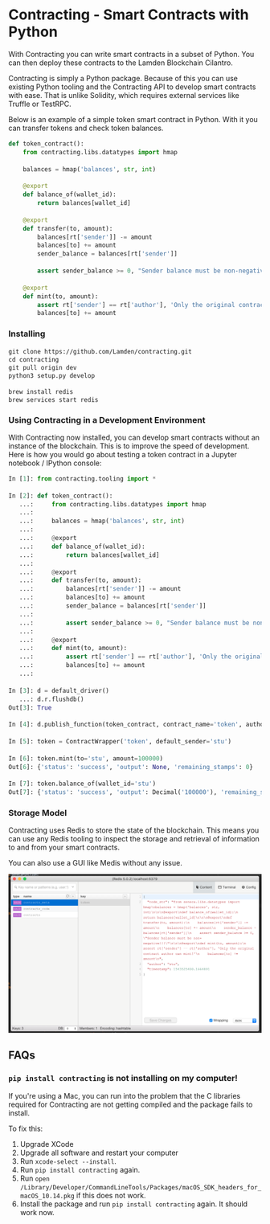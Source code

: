 # Contracting - Smart Contracts with Python

With Contracting you can write smart contracts in a subset of Python. You can then deploy these contracts to the Lamden Blockchain Cilantro.

Contracting is simply a Python package. Because of this you can use existing Python tooling and the Contracting API to develop smart contracts with ease. That is unlike Solidity, which requires external services like Truffle or TestRPC.

Below is an example of a simple token smart contract in Python. With it you can transfer tokens and check token balances.

```python
def token_contract():
    from contracting.libs.datatypes import hmap

    balances = hmap('balances', str, int)

    @export
    def balance_of(wallet_id):
        return balances[wallet_id]

    @export
    def transfer(to, amount):
        balances[rt['sender']] -= amount
        balances[to] += amount
        sender_balance = balances[rt['sender']]

        assert sender_balance >= 0, "Sender balance must be non-negative!!!"

    @export
    def mint(to, amount):
        assert rt['sender'] == rt['author'], 'Only the original contract author can mint!'
        balances[to] += amount
```

### Installing

```
git clone https://github.com/Lamden/contracting.git
cd contracting
git pull origin dev
python3 setup.py develop

brew install redis
brew services start redis
```

### Using Contracting in a Development Environment

With Contracting now installed, you can develop smart contracts without an instance of the blockchain. This is to improve the speed of development. Here is how you would go about testing a token contract in a Jupyter notebook / IPython console:

```python
In [1]: from contracting.tooling import *

In [2]: def token_contract():
   ...:     from contracting.libs.datatypes import hmap
   ...:
   ...:     balances = hmap('balances', str, int)
   ...:
   ...:     @export
   ...:     def balance_of(wallet_id):
   ...:         return balances[wallet_id]
   ...:
   ...:     @export
   ...:     def transfer(to, amount):
   ...:         balances[rt['sender']] -= amount
   ...:         balances[to] += amount
   ...:         sender_balance = balances[rt['sender']]
   ...:
   ...:         assert sender_balance >= 0, "Sender balance must be non-negative!!!"
   ...:
   ...:     @export
   ...:     def mint(to, amount):
   ...:         assert rt['sender'] == rt['author'], 'Only the original contract author can mint!'
   ...:         balances[to] += amount
   ...:

In [3]: d = default_driver()
   ...: d.r.flushdb()
Out[3]: True

In [4]: d.publish_function(token_contract, contract_name='token', author='stu')

In [5]: token = ContractWrapper('token', default_sender='stu')

In [6]: token.mint(to='stu', amount=100000)
Out[6]: {'status': 'success', 'output': None, 'remaining_stamps': 0}

In [7]: token.balance_of(wallet_id='stu')
Out[7]: {'status': 'success', 'output': Decimal('100000'), 'remaining_stamps': 0}
```

### Storage Model

Contracting uses Redis to store the state of the blockchain. This means you can use any Redis tooling to inspect the storage and retrieval of information to and from your smart contracts.

You can also use a GUI like Medis without any issue.

![Medis](medis.png)

## FAQs

### `pip install contracting` is not installing on my computer!

If you're using a Mac, you can run into the problem that the C libraries required for Contracting are not getting compiled and the package fails to install.

To fix this:

1. Upgrade XCode
2. Upgrade all software and restart your computer
3. Run `xcode-select --install`.
4. Run `pip install contracting` again.
5. Run `open /Library/Developer/CommandLineTools/Packages/macOS_SDK_headers_for_macOS_10.14.pkg` if this does not work.
6. Install the package and run `pip install contracting` again. It should work now.
